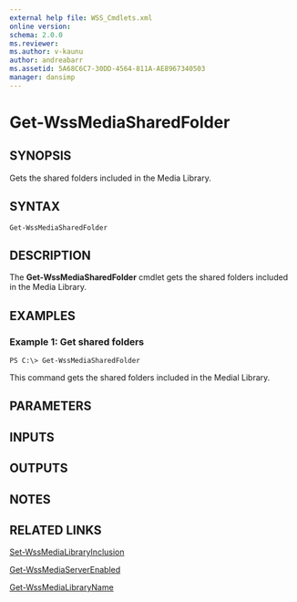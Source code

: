 ```yaml
---
external help file: WSS_Cmdlets.xml
online version: 
schema: 2.0.0
ms.reviewer:
ms.author: v-kaunu
author: andreabarr
ms.assetid: 5A68C6C7-30DD-4564-811A-AE8967340503
manager: dansimp
---
```


# Get-WssMediaSharedFolder

## SYNOPSIS
Gets the shared folders included in the Media Library.

## SYNTAX

```
Get-WssMediaSharedFolder
```

## DESCRIPTION
The **Get-WssMediaSharedFolder** cmdlet gets the shared folders included in the Media Library.

## EXAMPLES

### Example 1: Get shared folders
```
PS C:\> Get-WssMediaSharedFolder
```

This command gets the shared folders included in the Medial Library.

## PARAMETERS

## INPUTS

## OUTPUTS

## NOTES

## RELATED LINKS

[Set-WssMediaLibraryInclusion](./Set-WssMediaLibraryInclusion.md)

[Get-WssMediaServerEnabled](./Get-WssMediaServerEnabled.md)

[Get-WssMediaLibraryName](./Get-WssMediaLibraryName.md)

